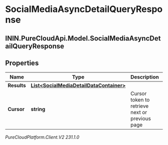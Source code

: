 # SocialMediaAsyncDetailQueryResponse

## ININ.PureCloudApi.Model.SocialMediaAsyncDetailQueryResponse

## Properties

|Name | Type | Description | Notes|
|------------ | ------------- | ------------- | -------------|
| **Results** | [**List&lt;SocialMediaDetailDataContainer&gt;**](SocialMediaDetailDataContainer) |  | [optional] |
| **Cursor** | **string** | Cursor token to retrieve next or previous page | [optional] |



_PureCloudPlatform.Client.V2 231.1.0_

